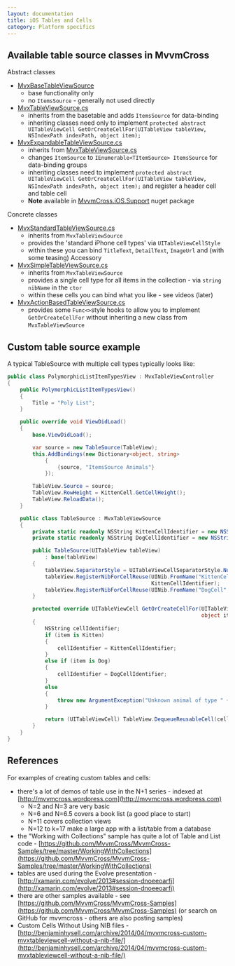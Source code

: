 ```yaml
---
layout: documentation
title: iOS Tables and Cells
category: Platform specifics
---
```


## Available table source classes in MvvmCross

Abstract classes

- [MvxBaseTableViewSource](https://github.com/MvvmCross/MvvmCross/blob/develop/MvvmCross/Platform/Ios/Binding/Views/MvxBaseTableViewSource.cs)
  - base functionality only 
  - no `ItemsSource` - generally not used directly
- [MvxTableViewSource.cs](https://github.com/MvvmCross/MvvmCross/blob/develop/MvvmCross/Platform/Ios/Binding/Views/MvxTableViewSource.cs)
  - inherits from the basetable and adds `ItemsSource` for data-binding
  - inheriting classes need only to implement `protected abstract UITableViewCell GetOrCreateCellFor(UITableView tableView, NSIndexPath indexPath, object item);`
- [MvxExpandableTableViewSource.cs](https://github.com/MvvmCross/MvvmCross/blob/develop/MvvmCross/Platform/Ios/Views/MvxExpandableTableViewSource.cs)
  - inherits from [MvxTableViewSource.cs](https://github.com/MvvmCross/MvvmCross/blob/develop/MvvmCross/Platform/Ios/Binding/Views/MvxTableViewSource.cs)
  - changes `ItemSource` to `IEnumerable<TItemSource> ItemsSource` for data-binding groups
  - inheriting classes need to implement `protected abstract UITableViewCell GetOrCreateCellFor(UITableView tableView, NSIndexPath indexPath, object item);` and register a header cell and table cell
  - **Note** available in [MvvmCross.iOS.Support](https://www.nuget.org/packages/MvvmCross.iOS.Support/) nuget package

Concrete classes

- [MvxStandardTableViewSource.cs](https://github.com/MvvmCross/MvvmCross/blob/develop/MvvmCross/Platform/Ios/Binding/Views/MvxStandardTableViewSource.cs)
  - inherits from `MvxTableViewSource`
  - provides the 'standard iPhone cell types' via `UITableViewCellStyle` 
  - within these you can bind `TitleText`, `DetailText`, `ImageUrl` and (with some teasing) Accessory
- [MvxSimpleTableViewSource.cs](https://github.com/MvvmCross/MvvmCross/blob/develop/MvvmCross/Platform/Ios/Binding/Views/MvxSimpleTableViewSource.cs)
  - inherits from `MvxTableViewSource`
  - provides a single cell type for all items in the collection - via `string nibName` in the `ctor`
  - within these cells you can bind what you like - see videos (later)
- [MvxActionBasedTableViewSource.cs](https://github.com/MvvmCross/MvvmCross/blob/develop/MvvmCross/Platform/Ios/Binding/Views/MvxActionBasedTableViewSource.cs)
  - provides some `Func<>`style hooks to allow you to implement `GetOrCreateCellFor` without inheriting a new class from `MvxTableViewSource`

## Custom table source example

A typical TableSource with multiple cell types typically looks like:

```c#
public class PolymorphicListItemTypesView : MvxTableViewController
{
    public PolymorphicListItemTypesView()
    {
        Title = "Poly List";
    }

    public override void ViewDidLoad()
    {
        base.ViewDidLoad();

        var source = new TableSource(TableView);
        this.AddBindings(new Dictionary<object, string>
            {
                {source, "ItemsSource Animals"}
            });

        TableView.Source = source;
        TableView.RowHeight = KittenCell.GetCellHeight();
        TableView.ReloadData();
    }

    public class TableSource : MvxTableViewSource
    {
        private static readonly NSString KittenCellIdentifier = new NSString("KittenCell");
        private static readonly NSString DogCellIdentifier = new NSString("DogCell");

        public TableSource(UITableView tableView)
            : base(tableView)
        {
            tableView.SeparatorStyle = UITableViewCellSeparatorStyle.None;
            tableView.RegisterNibForCellReuse(UINib.FromName("KittenCell", NSBundle.MainBundle),
                                              KittenCellIdentifier);
            tableView.RegisterNibForCellReuse(UINib.FromName("DogCell", NSBundle.MainBundle), DogCellIdentifier);
        }

        protected override UITableViewCell GetOrCreateCellFor(UITableView tableView, NSIndexPath indexPath,
                                                              object item)
        {
            NSString cellIdentifier;
            if (item is Kitten)
            {
                cellIdentifier = KittenCellIdentifier;
            }
            else if (item is Dog)
            {
                cellIdentifier = DogCellIdentifier;
            }
            else
            {
                throw new ArgumentException("Unknown animal of type " + item.GetType().Name);
            }

            return (UITableViewCell) TableView.DequeueReusableCell(cellIdentifier, indexPath);
        }
    }
}
```

## References

For examples of creating custom tables and cells:

- there's a lot of demos of table use in the N+1 series - indexed at [http://mvvmcross.wordpress.com](http://mvvmcross.wordpress.com)
  - N=2 and N=3 are very basic
  - N=6 and N=6.5 covers a book list (a good place to start)
  - N=11 covers collection views
  - N=12 to k=17 make a large app with a list/table from a database
- the "Working with Collections" sample has quite a lot of Table and List code - [https://github.com/MvvmCross/MvvmCross-Samples/tree/master/WorkingWithCollections](https://github.com/MvvmCross/MvvmCross-Samples/tree/master/WorkingWithCollections)
- tables are used during the Evolve presentation - [http://xamarin.com/evolve/2013#session-dnoeeoarfj](http://xamarin.com/evolve/2013#session-dnoeeoarfj)
- there are other samples available - see [https://github.com/MvvmCross/MvvmCross-Samples](https://github.com/MvvmCross/MvvmCross-Samples) (or search on GitHub for mvvmcross - others are also posting samples)
- Custom Cells Without Using NIB files - [http://benjaminhysell.com/archive/2014/04/mvvmcross-custom-mvxtableviewcell-without-a-nib-file/](http://benjaminhysell.com/archive/2014/04/mvvmcross-custom-mvxtableviewcell-without-a-nib-file/)
